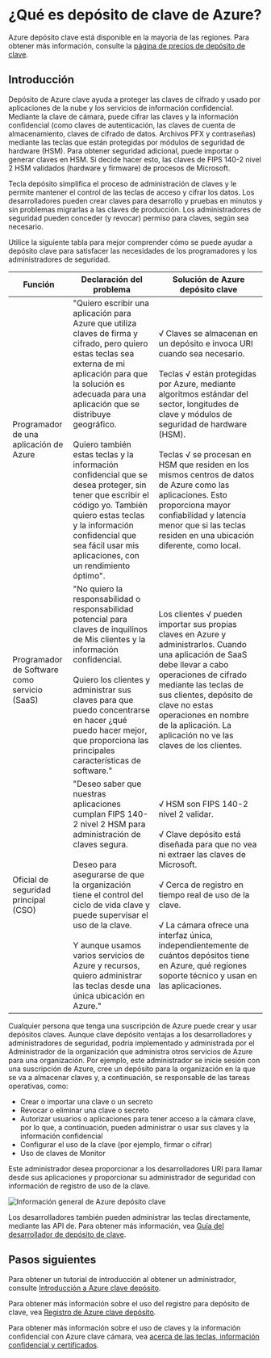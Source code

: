 <properties
    pageTitle="¿Qué es depósito de clave de Azure? | Microsoft Azure"
    description="Depósito de Azure clave ayuda a proteger las claves de cifrado y usado por aplicaciones de la nube y los servicios de información confidencial. Mediante depósito de clave de Azure, los clientes pueden cifrar claves y la información confidencial (como claves de autenticación, las claves de cuenta de almacenamiento, claves de cifrado de datos. Archivos PFX y contraseñas) mediante las teclas que están protegidas por módulos de seguridad de hardware (HSM)."
    services="key-vault"
    documentationCenter=""
    authors="cabailey"
    manager="mbaldwin"
    tags="azure-resource-manager"/>

<tags
    ms.service="key-vault"
    ms.workload="identity"
    ms.tgt_pltfrm="na"
    ms.devlang="na"
    ms.topic="get-started-article"
    ms.date="10/10/2016"
    ms.author="cabailey"/>



# <a name="what-is-azure-key-vault"></a>¿Qué es depósito de clave de Azure?

Azure depósito clave está disponible en la mayoría de las regiones. Para obtener más información, consulte la [página de precios de depósito de clave](https://azure.microsoft.com/pricing/details/key-vault/).

## <a name="introduction"></a>Introducción

Depósito de Azure clave ayuda a proteger las claves de cifrado y usado por aplicaciones de la nube y los servicios de información confidencial. Mediante la clave de cámara, puede cifrar las claves y la información confidencial (como claves de autenticación, las claves de cuenta de almacenamiento, claves de cifrado de datos. Archivos PFX y contraseñas) mediante las teclas que están protegidas por módulos de seguridad de hardware (HSM). Para obtener seguridad adicional, puede importar o generar claves en HSM. Si decide hacer esto, las claves de FIPS 140-2 nivel 2 HSM validados (hardware y firmware) de procesos de Microsoft.  

Tecla depósito simplifica el proceso de administración de claves y le permite mantener el control de las teclas de acceso y cifrar los datos. Los desarrolladores pueden crear claves para desarrollo y pruebas en minutos y sin problemas migrarlas a las claves de producción. Los administradores de seguridad pueden conceder (y revocar) permiso para claves, según sea necesario.

Utilice la siguiente tabla para mejor comprender cómo se puede ayudar a depósito clave para satisfacer las necesidades de los programadores y los administradores de seguridad.





| Función        | Declaración del problema           | Solución de Azure depósito clave  |
| ------------- |-------------|-----|
| Programador de una aplicación de Azure      | "Quiero escribir una aplicación para Azure que utiliza claves de firma y cifrado, pero quiero estas teclas sea externa de mi aplicación para que la solución es adecuada para una aplicación que se distribuye geográfico. <br/><br/>Quiero también estas teclas y la información confidencial que se desea proteger, sin tener que escribir el código yo. También quiero estas teclas y la información confidencial que sea fácil usar mis aplicaciones, con un rendimiento óptimo". | √ Claves se almacenan en un depósito e invoca URI cuando sea necesario.<br/><br/> Teclas √ están protegidas por Azure, mediante algoritmos estándar del sector, longitudes de clave y módulos de seguridad de hardware (HSM).<br/><br/> Teclas √ se procesan en HSM que residen en los mismos centros de datos de Azure como las aplicaciones. Esto proporciona mayor confiabilidad y latencia menor que si las teclas residen en una ubicación diferente, como local.|
| Programador de Software como servicio (SaaS)      |"No quiero la responsabilidad o responsabilidad potencial para claves de inquilinos de Mis clientes y la información confidencial. <br/><br/>Quiero los clientes y administrar sus claves para que puedo concentrarse en hacer ¿qué puedo hacer mejor, que proporciona las principales características de software." | Los clientes √ pueden importar sus propias claves en Azure y administrarlos. Cuando una aplicación de SaaS debe llevar a cabo operaciones de cifrado mediante las teclas de sus clientes, depósito de clave no estas operaciones en nombre de la aplicación. La aplicación no ve las claves de los clientes.|
| Oficial de seguridad principal (CSO) | "Deseo saber que nuestras aplicaciones cumplan FIPS 140-2 nivel 2 HSM para administración de claves segura. <br/><br/>Deseo para asegurarse de que la organización tiene el control del ciclo de vida clave y puede supervisar el uso de la clave. <br/><br/>Y aunque usamos varios servicios de Azure y recursos, quiero administrar las teclas desde una única ubicación en Azure."     |√ HSM son FIPS 140-2 nivel 2 validar.<br/><br/>√ Clave depósito está diseñada para que no vea ni extraer las claves de Microsoft.<br/><br/>√ Cerca de registro en tiempo real de uso de la clave.<br/><br/>√ La cámara ofrece una interfaz única, independientemente de cuántos depósitos tiene en Azure, qué regiones soporte técnico y usan en las aplicaciones. |


Cualquier persona que tenga una suscripción de Azure puede crear y usar depósitos claves. Aunque clave depósito ventajas a los desarrolladores y administradores de seguridad, podría implementado y administrada por el Administrador de la organización que administra otros servicios de Azure para una organización. Por ejemplo, este administrador se inicie sesión con una suscripción de Azure, cree un depósito para la organización en la que se va a almacenar claves y, a continuación, se responsable de las tareas operativas, como:

+ Crear o importar una clave o un secreto
+ Revocar o eliminar una clave o secreto
+ Autorizar usuarios o aplicaciones para tener acceso a la cámara clave, por lo que, a continuación, pueden administrar o usar sus claves y la información confidencial
+ Configurar el uso de la clave (por ejemplo, firmar o cifrar)
+ Uso de claves de Monitor

Este administrador desea proporcionar a los desarrolladores URI para llamar desde sus aplicaciones y proporcionar su administrador de seguridad con información de registro de uso de la clave. 

   ![Información general de Azure depósito clave][1]

Los desarrolladores también pueden administrar las teclas directamente, mediante las API de. Para obtener más información, vea [Guía del desarrollador de depósito de clave](key-vault-developers-guide.md).

## <a name="next-steps"></a>Pasos siguientes

Para obtener un tutorial de introducción al obtener un administrador, consulte [Introducción a Azure clave depósito](key-vault-get-started.md).

Para obtener más información sobre el uso del registro para depósito de clave, vea [Registro de Azure clave depósito](key-vault-logging.md).

Para obtener más información sobre el uso de claves y la información confidencial con Azure clave cámara, vea [acerca de las teclas, información confidencial y certificados](https://msdn.microsoft.com/library/azure/dn903623\(v=azure.1\).aspx).


<!--Image references-->
[1]: ./media/key-vault-whatis/AzureKeyVault_overview.png
